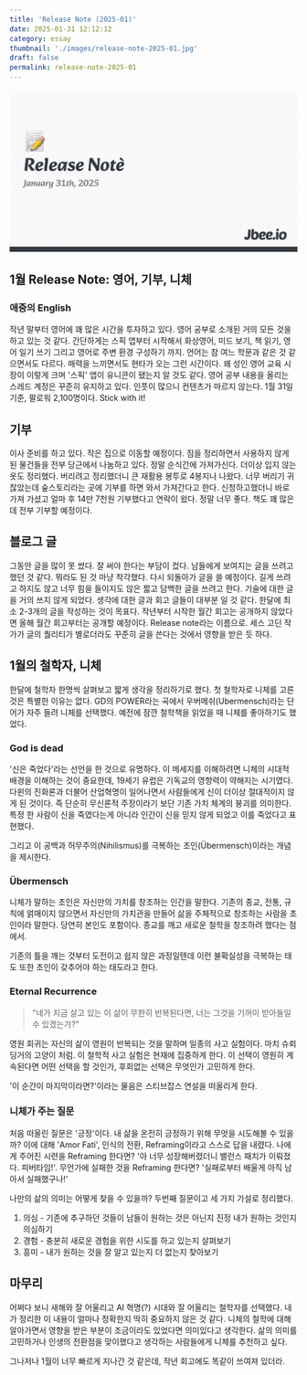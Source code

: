 ```yaml
---
title: 'Release Note (2025-01)'
date: 2025-01-31 12:12:12
category: essay
thumbnail: './images/release-note-2025-01.jpg'
draft: false
permalink: release-note-2025-01
---
```


![](./images/release-note-2025-01.jpg)

## 1월 Release Note: 영어, 기부, 니체

### 애증의 English
작년 말부터 영어에 꽤 많은 시간을 투자하고 있다. 영어 공부로 소개된 거의 모든 것을 하고 있는 것 같다. 간단하게는 스픽 앱부터 시작해서 화상영어, 미드 보기, 책 읽기, 영어 일기 쓰기 그리고 영어로 주변 환경 구성하기 까지. 언어는 참 여느 학문과 같은 것 같으면서도 다르다. 매력을 느끼면서도 현타가 오는 그런 시간이다. 왜 성인 영어 교육 시장이 이렇게 크며 '스픽' 앱이 유니콘이 됐는지 알 것도 같다. 영어 공부 내용을 올리는 스레드 계정은 꾸준히 유지하고 있다. 인풋이 많으니 컨텐츠가 마르지 않는다. 1월 31일 기준, 팔로워 2,100명이다. Stick with it!

## 기부
이사 준비를 하고 있다. 작은 집으로 이동할 예정이다. 짐을 정리하면서 사용하지 않게 된 물건들을 전부 당근에서 나눔하고 있다. 정말 순식간에 가져가신다. 더이상 입지 않는 옷도 정리했다. 버리려고 정리했더니 큰 재활용 봉투로 4봉지나 나왔다. 너무 버리기 귀찮았는데 숲스토리라는 곳에 기부를 하면 와서 가져간다고 한다. 신청하고했더니 바로 가져 가셨고 얼마 후 14만 7천원 기부했다고 연락이 왔다. 정말 너무 좋다. 책도 꽤 많은데 전부 기부할 예정이다.

## 블로그 글
그동안 글을 많이 못 썼다. 잘 써야 한다는 부담이 컸다. 남들에게 보여지는 글을 쓰려고 했던 것 같다. 뭐라도 된 것 마냥 착각했다. 다시 되돌아가 글을 쓸 예정이다. 길게 쓰려고 하지도 않고 너무 힘을 들이지도 않은 짧고 담백한 글을 쓰려고 한다. 기술에 대한 글을 거의 쓰지 않게 되었다. 생각에 대한 글과 회고 글들이 대부분 일 것 같다. 한달에 최소 2-3개의 글을 작성하는 것이 목표다. 작년부터 시작한 월간 회고는 공개하지 않았다면 올해 월간 회고부터는 공개할 예정이다. Release note라는 이름으로. 세스 고딘 작가가 글의 퀄리티가 별로더라도 꾸준히 글을 쓴다는 것에서 영향을 받은 듯 하다.

## 1월의 철학자, 니체
한달에 철학자 한명씩 살펴보고 짧게 생각을 정리하기로 했다. 첫 철학자로 니체를 고른 것은 특별한 이유는 없다. GD의 POWER라는 곡에서 우버메쉬(Ubermensch)라는 단어가 자주 들려 니체를 선택했다. 예전에 잠깐 철학책을 읽었을 때 니체를 좋아하기도 했었다.

### God is dead
'신은 죽었다'라는 선언을 한 것으로 유명하다. 이 메세지를 이해하려면 니체의 시대적 배경을 이해하는 것이 중요한데, 19세기 유럽은 기독교의 영향력이 약해지는 시기였다. 다윈의 진화론과 더불어 산업혁명이 일어나면서 사람들에게 신이 더이상 절대적이지 않게 된 것이다. 즉 단순히 무신론적 주장이라기 보단 기존 가치 체계의 붕괴를 의미한다. 특정 한 사람이 신을 죽였다는게 아니라 인간이 신을 믿지 않게 되었고 이를 죽었다고 표현했다.

그리고 이 공백과 허무주의(Nihilismus)를 극복하는 초인(Übermensch)이라는 개념을 제시한다.

### Übermensch
니체가 말하는 초인은 자신만의 가치를 창조하는 인간을 말한다. 기존의 종교, 전통, 규칙에 얽매이지 않으면서 자신만의 가치관을 만들어 삶을 주체적으로 창조하는 사람을 초인이라 말한다. 당연히 본인도 포함이다. 종교를 깨고 새로운 철학을 창조하려 했다는 점에서.

기존의 틀을 깨는 것부터 도전이고 쉽지 않은 과정일텐데 이런 불확실성을 극복하는 태도 또한 초인이 갖추어야 하는 태도라고 한다.

### Eternal Recurrence

> "네가 지금 살고 있는 이 삶이 무한히 반복된다면, 너는 그것을 기꺼이 받아들일 수 있겠는가?"

영원 회귀는 자신의 삶이 영원이 반복되는 것을 말하며 일종의 사고 실험이다. 마치 슈뢰딩거의 고양이 처럼. 이 철학적 사고 실험은 현재에 집중하게 한다. 이 선택이 영원히 계속된다면 어떤 선택을 할 것인가, 후회없는 선택은 무엇인가 고민하게 한다.

'이 순간이 마지막이라면?'이라는 물음은 스티브잡스 연설을 떠올리게 한다.

### 니체가 주는 질문
처음 떠올린 질문은 '긍정'이다. 내 삶을 온전히 긍정하기 위해 무엇을 시도해볼 수 있을까? 이에 대해 'Amor Fati',  인식의 전환, Reframing이라고 스스로 답을 내렸다. 나에게 주어진 시련을 Reframing 한다면? '아 너무 성장해버렸더니 밸런스 패치가 이뤄졌다. 피버타임!'. 무언가에 실패한 것을 Reframing 한다면? '실패로부터 배울게 아직 남아서 실패했구나!'

나만의 삶의 의미는 어떻게 찾을 수 있을까? 두번째 질문이고 세 가지 가설로 정리했다.
1. 의심 - 기존에 추구하던 것들이 남들이 원하는 것은 아닌지 진정 내가 원하는 것인지 의심하기
2. 경험 - 충분히 새로운 경험을 위한 시도를 하고 있는지 살펴보기
3. 흥미 - 내가 원하는 것을 잘 알고 있는지 더 없는지 찾아보기

## 마무리
어쩌다 보니 새해와 잘 어울리고 AI 혁명(?) 시대와 잘 어울리는 철학자를 선택했다. 내가 정리한 이 내용이 얼마나 정확한지 딱히 중요하지 않은 것 같다. 니체의 철학에 대해 알아가면서 영향을 받은 부분이 조금이라도 있었다면 의미있다고 생각한다. 삶의 의미를 고민하거나 인생의 전환점을 맞이했다고 생각하는 사람들에게 니체를 추천하고 싶다.

그나저나 1월이 너무 빠르게 지나간 것 같은데, 작년 회고에도 똑같이 쓰여져 있더라.
